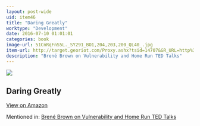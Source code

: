 ```yaml
---
layout: post-wide
uid: item46
title: "Daring Greatly"
worktype: "Development"
date: 2016-07-10 01:01:01
categories: book
image-url: 51CnRqFnS5L._SY291_BO1,204,203,200_QL40_.jpg
item-url: http://target.georiot.com/Proxy.ashx?tsid=14707&GR_URL=http%3A%2F%2Fwww.amazon.com%2FDaring-Greatly-Courage-Vulnerable-Transforms%2Fdp%2F1592408419%2F
description: "Brené Brown on Vulnerability and Home Run TED Talks"
---
```

<a href="http://target.georiot.com/Proxy.ashx?tsid=14707&GR_URL=http%3A%2F%2Fwww.amazon.com%2FDaring-Greatly-Courage-Vulnerable-Transforms%2Fdp%2F1592408419%2F" target="blank"><img src="../../../../img/thumbs/51CnRqFnS5L._SY291_BO1,204,203,200_QL40_.jpg" class="prod-img"></a>
<h2>Daring Greatly</h2>
<p><a class="btn btn-primary" href="http://target.georiot.com/Proxy.ashx?tsid=14707&GR_URL=http%3A%2F%2Fwww.amazon.com%2FDaring-Greatly-Courage-Vulnerable-Transforms%2Fdp%2F1592408419%2F" target="blank">View on Amazon</a><p>
<p>Mentioned in: <a href="http://fourhourworkweek.com/2015/08/28/brene-brown-on-vulnerability-and-home-run-ted-talks/" target="blank">Brené Brown on Vulnerability and Home Run TED Talks</a></p>
